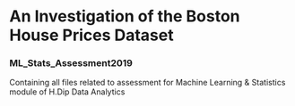 # An Investigation of the Boston House Prices Dataset
### ML_Stats_Assessment2019
Containing all files related to assessment for Machine Learning &amp; Statistics module of H.Dip Data Analytics
